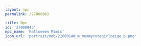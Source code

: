 ```yaml
---
layout: npc
permalink: /27000043

title: Npc
id: '27000043'
npc_name: 'Halloween Mimic'
icon_url: 'portrait/mob/21000140_m_mummycutegirlbeige_p.png'
---
```

